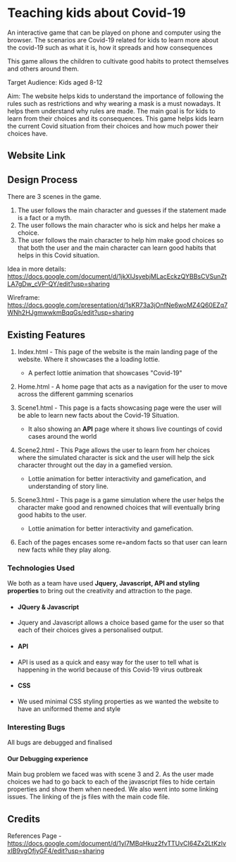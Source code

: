 # Teaching kids about Covid-19
An interactive game that can be played on phone and computer using the browser. The scenarios are Covid-19 related for kids to learn more about the covid-19 such as what it is, how it spreads and how consequences

This game allows the children to cultivate good habits to protect themselves and others around them.

Target Audience: Kids aged 8-12

Aim: The website helps kids to understand the importance of following the rules such as restrictions and why wearing a mask is a must nowadays. It helps them understand why rules are made. The main goal is for kids to learn from their choices and its consequences.
This game helps kids learn the current Covid situation from their choices and how much power their choices have.

## Website Link

## Design Process
There are 3 scenes in the game.
1. The user follows the main character and guesses if the statement made is a fact or a myth.
2. The user follows the main character who is sick and helps her make a choice.
3. The user follows the main character to help him make good choices so that both the user and the main character can learn good habits that helps in this Covid situation.

Idea in more details: https://docs.google.com/document/d/1jkXIJsyebjMLacEckzQYBBsCVSunZtLA7gDw_cVP-QY/edit?usp=sharing

Wireframe: https://docs.google.com/presentation/d/1sKR73a3jOnfNe6woMZ4Q60EZq7WNh2HJgmwwkmBqqGs/edit?usp=sharing
## Existing Features

1. Index.html - This page of the website is the main landing page of the website. Where it showcases the a loading lottie.
   * A perfect lottie animation that showcases "Covid-19"

2. Home.html - A home page that acts as a navigation for the user to move across the different gamming scenarios

3. Scene1.html - This page is a facts showcasing page were the user will be able to learn new facts about the Covid-19 Situation.
   * It also showing an **API** page where it shows live countings of covid cases around the world

4. Scene2.html - This Page allows the user to learn from her choices where the simulated character is sick and the user will help the sick character throught out the day in a gamefied version.
   * Lottie animation for better interactivity and gamefication, and understanding of story line.

6. Scene3.html - This page is a game simulation where the user helps the character make good and renowned choices that will eventually bring good habits to the user.
   * Lottie animation for better interactivity and gamefication.

7. Each of the pages encases some re=andom facts so that user can learn new facts while they play along.
   
### Technologies Used
We both as a team have used **Jquery, Javascript, API and styling properties** to bring out the creativity and attraction to the page. 
* #### JQuery & Javascript
* Jquery and Javascript allows a choice based game for the user so that each of their choices gives a personalised output.
* #### API
* API is used as a quick and easy way for the user to tell what is happening in the world because of this Covid-19 virus outbreak
*  #### CSS
* We used minimal CSS styling properties as we wanted the website to have an uniformed theme and style
### Interesting Bugs
All bugs are debugged and finalised

#### Our Debugging experience
Main bug problem we faced was with scene 3 and 2. As the user made choices we had to go back to each of the javascript files to hide certain properties and show them when needed.
We also went into some linking issues. The linking of the js files with the main code file.

## Credits
References Page - https://docs.google.com/document/d/1yl7MBqHkuz2fvTTUvCI64Zx2LtKzlvxIB9vgOfjyGF4/edit?usp=sharing

